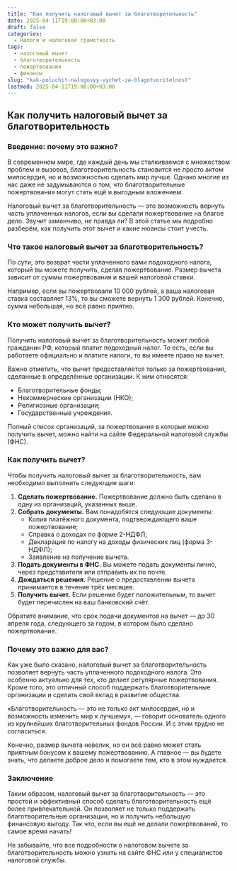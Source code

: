 ```yaml
---
title: "Как получить налоговый вычет за благотворительность"
date: 2025-04-11T19:00:00+03:00
draft: false
categories:
  - Налоги и налоговая грамотность
tags:
  - налоговый вычет
  - благотворительность
  - пожертвования
  - финансы
slug: "kak-poluchit-nalogovyy-vychet-za-blagotvoritelnost"
lastmod: 2025-04-11T19:00:00+03:00
---
```


## Как получить налоговый вычет за благотворительность

### Введение: почему это важно?

В современном мире, где каждый день мы сталкиваемся с множеством проблем и вызовов, благотворительность становится не просто актом милосердия, но и возможностью сделать мир лучше. Однако многие из нас даже не задумываются о том, что благотворительные пожертвования могут стать ещё и выгодным вложением.

Налоговый вычет за благотворительность — это возможность вернуть часть уплаченных налогов, если вы сделали пожертвование на благое дело. Звучит заманчиво, не правда ли? В этой статье мы подробно разберём, как получить этот вычет и какие нюансы стоит учесть.

### Что такое налоговый вычет за благотворительность?

По сути, это возврат части уплаченного вами подоходного налога, который вы можете получить, сделав пожертвование. Размер вычета зависит от суммы пожертвования и вашей налоговой ставки.

Например, если вы пожертвовали 10 000 рублей, а ваша налоговая ставка составляет 13%, то вы сможете вернуть 1 300 рублей. Конечно, сумма небольшая, но всё равно приятно.

### Кто может получить вычет?

Получить налоговый вычет за благотворительность может любой гражданин РФ, который платит подоходный налог. То есть, если вы работаете официально и платите налоги, то вы имеете право на вычет.

Важно отметить, что вычет предоставляется только за пожертвования, сделанные в определённые организации. К ним относятся:

* Благотворительные фонды;
* Некоммерческие организации (НКО);
* Религиозные организации;
* Государственные учреждения.

Полный список организаций, за пожертвования в которые можно получить вычет, можно найти на сайте Федеральной налоговой службы (ФНС).

### Как получить вычет?

Чтобы получить налоговый вычет за благотворительность, вам необходимо выполнить следующие шаги:

1. **Сделать пожертвование.** Пожертвование должно быть сделано в одну из организаций, указанных выше.
2. **Собрать документы.** Вам понадобятся следующие документы:
    * Копия платёжного документа, подтверждающего ваше пожертвование;
    * Справка о доходах по форме 2-НДФЛ;
    * Декларация по налогу на доходы физических лиц (форма 3-НДФЛ);
    * Заявление на получение вычета.
3. **Подать документы в ФНС.** Вы можете подать документы лично, через представителя или отправить их по почте.
4. **Дождаться решения.** Решение о предоставлении вычета принимается в течение трёх месяцев.
5. **Получить вычет.** Если решение будет положительным, то вычет будет перечислен на ваш банковский счёт.

Обратите внимание, что срок подачи документов на вычет — до 30 апреля года, следующего за годом, в котором было сделано пожертвование.

### Почему это важно для вас?

Как уже было сказано, налоговый вычет за благотворительность позволяет вернуть часть уплаченного подоходного налога. Это особенно актуально для тех, кто делает регулярные пожертвования. Кроме того, это отличный способ поддержать благотворительные организации и сделать свой вклад в развитие общества.

«Благотворительность — это не только акт милосердия, но и возможность изменить мир к лучшему», — говорит основатель одного из крупнейших благотворительных фондов России. И с этим трудно не согласиться.

Конечно, размер вычета невелик, но он всё равно может стать приятным бонусом к вашему пожертвованию. А главное — вы будете знать, что делаете доброе дело и помогаете тем, кто в этом нуждается.

### Заключение

Таким образом, налоговый вычет за благотворительность — это простой и эффективный способ сделать благотворительность ещё более привлекательной. Он позволяет не только поддержать благотворительные организации, но и получить небольшую финансовую выгоду. Так что, если вы ещё не делали пожертвований, то самое время начать!

Не забывайте, что все подробности о налоговом вычете за благотворительность можно узнать на сайте ФНС или у специалистов налоговой службы.
